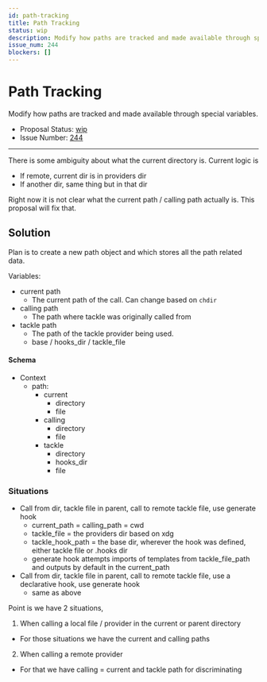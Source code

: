```yaml
---
id: path-tracking
title: Path Tracking
status: wip
description: Modify how paths are tracked and made available through special variables.
issue_num: 244
blockers: []
---
```

[//]: # (--start-header--DO NOT MODIFY)

# Path Tracking

Modify how paths are tracked and made available through special variables.

- Proposal Status: [wip](README.md#status)
- Issue Number: [244](https://github.com/sudoblockio/tackle/issue/244)
---
[//]: # (--end-header--start-body--MODIFY)

There is some ambiguity about what the current directory is. Current logic is

- If remote, current dir is in providers dir
- If another dir, same thing but in that dir

Right now it is not clear what the current path / calling path actually is. This proposal will fix that.

## Solution

Plan is to create a new path object and which stores all the path related data.

Variables:

- current path
  - The current path of the call. Can change based on `chdir`
- calling path
  - The path where tackle was originally called from
- tackle path
  - The path of the tackle provider being used.
  - base / hooks_dir / tackle_file

#### Schema

- Context
  - path:
    - current
      - directory
      - file
    - calling
      - directory
      - file
    - tackle
      - directory
      - hooks_dir
      - file

### Situations

- Call from dir, tackle file in parent, call to remote tackle file, use generate hook
  - current_path = calling_path = cwd
  - tackle_file = the providers dir based on xdg
  - tackle_hook_path = the base dir, wherever the hook was defined, either tackle file or .hooks dir
  - generate hook attempts imports of templates from tackle_file_path and outputs by default in the current_path
- Call from dir, tackle file in parent, call to remote tackle file, use a declarative hook, use generate hook  
  - same as above

Point is we have 2 situations,
1. When calling a local file / provider in the current or parent directory
- For those situations we have the current and calling paths
2. When calling a remote provider
- For that we have calling = current and tackle path for discriminating
